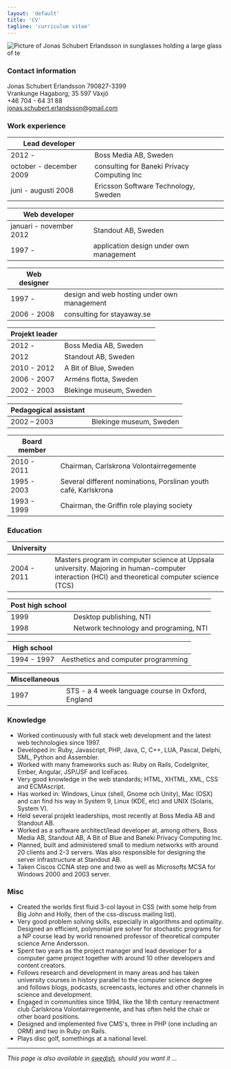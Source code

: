 ```yaml
---
layout: 'default'
title: 'CV'
tagline: 'curriculum vitae'
---
```

![Picture of Jonas Schubert Erlandsson in sunglasses holding a large glass of te](http://www.gravatar.com/avatar/e1c3d4473d83daf1d88e6e846d60e38b.png?s=150)
### Contact information
Jonas Schubert Erlandsson 790827-3399  
Vrankunge Hagaborg; 35 597 Växjö  
+46 704 - 64 31 88  
jonas.schubert.erlandsson@gmail.com

### Work experience

  Lead developer | &nbsp;
-------|--------
  2012 - | Boss Media AB, Sweden
  october - december 2009 | consulting for Baneki Privacy Computing Inc
  juni - augusti 2008 | Ericsson Software Technology, Sweden

  Web developer | &nbsp;
-------|--------
  januari - november 2012 | Standout AB, Sweden
  1997 - | application design under own management 

  Web designer | &nbsp;
-------|--------
  1997 -  | design and web hosting under own management 
  2006 - 2008 | consulting for stayaway.se

  Projekt leader | &nbsp;
-------|--------
  2012 - | Boss Media AB, Sweden
  2012 | Standout AB, Sweden
  2010 - 2012 | A Bit of Blue, Sweden
  2006 - 2007 | Arméns flotta, Sweden
  2002 - 2003 | Blekinge museum, Sweden

  Pedagogical assistant | &nbsp;
-------|--------
  2002 – 2003 | Blekinge museum, Sweden

  Board member | &nbsp;
-------|--------
  2010 - 2011 | Chairman, Carlskrona Volontairregemente
  1995 - 2003 | Several different nominations, Porslinan youth café, Karlskrona
  1993 - 1999 | Chairman, the Griffin role playing society

### Education

  University | &nbsp;
-------|--------
  2004 - 2011 | Masters program in computer science at Uppsala university. Majoring in human-computer interaction (HCI) and theoretical computer science (TCS)

  Post high school | &nbsp;
-------|--------
  1999 | Desktop publishing, NTI
  1998 | Network technology and programing, NTI

  High school | &nbsp;
-------|--------
  1994 - 1997 | Aesthetics and computer programming

  Miscellaneous | &nbsp;
-------|--------
  1997 | STS - a 4 week language course in Oxford, England

### Knowledge

* Worked continuously with full stack web development and the latest web technologies since 1997.
* Developed in: Ruby, Javascript, PHP, Java, C, C++, LUA, Pascal, Delphi, SML, Python and Assembler.
* Worked with many frameworks such as: Ruby on Rails, CodeIgniter, Ember, Angular, JSP/JSF and IceFaces.
* Very good knowledge in the web standards; HTML, XHTML, XML, CSS and ECMAscript.
* Has worked in: Windows, Linux (shell, Gnome och Unity), Mac (OSX) and can find his way in System 9, Linux (KDE, etc) and UNIX (Solaris, System V).
* Held several projekt leaderships, most recently at Boss Media AB and Standout AB.
* Worked as a software architect/lead developer at, among others, Boss Media AB, Standout AB, A Bit of Blue and Baneki Privacy Computing Inc.
* Planned, built and administered small to medium networks with around 20 clients and 2-3 servers. Was also responsible for designing the server infrastructure at Standout AB.
* Taken Ciscos CCNA step one and two as well as Microsofts MCSA for Windows 2000 and 2003 server.

### Misc

* Created the worlds first fluid 3-col layout in CSS (with some help from Big John and Holly, then of the css-discuss mailing list).
* Very good problem solving skills, especially in algorithms and optimality. Designed an efficient, polynomial pre solver for stochastic programs for a NP course lead by world renowned professor of theoretical computer science Arne Andersson.
* Spent two years as the project manager and lead developer for a computer game project together with around 10 other developers and content creators.
* Follows research and development in many areas and has taken university courses in history parallel to the computer science degree and follows blogs, podcasts, screencasts, lectures and other channels in science and development.
* Engaged in communities since 1994, like the 18:th century reenactment club Carlskrona Volontairregemente, and has often held the chair or other board positions.
* Designed and implemented five CMS's, three in PHP (one including an ORM) and two in Ruby on Rails.
* Plays disc golf, somethings at a national level.

--------------

*This page is also available in [swedish](/cv-se/), should you want it ...*